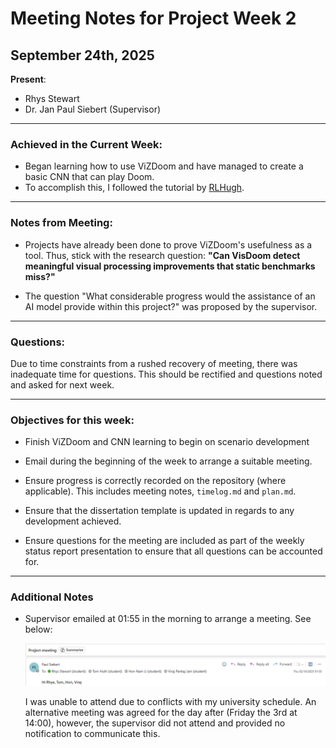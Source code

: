 # Meeting Notes for Project Week 2

## September 24th, 2025

**Present**: 
- Rhys Stewart
- Dr. Jan Paul Siebert (Supervisor)

---

### Achieved in the Current Week:

- Began learning how to use ViZDoom and have managed to create a basic CNN that can play Doom. 
- To accomplish this, I followed the tutorial by [RLHugh](https://www.youtube.com/@rlhugh).


---

### Notes from Meeting:

- Projects have already been done to prove ViZDoom's usefulness as a tool. Thus, stick with the research question: 
     **"Can VisDoom detect meaningful visual processing improvements that static benchmarks miss?"**

- The question "What considerable progress would the assistance of an AI model provide within this project?" was proposed by the supervisor.  

---

### Questions:

Due to time constraints from a rushed recovery of meeting, there was inadequate time for questions. This should be rectified and questions noted and asked for next week. 

---

### Objectives for this week:

- Finish ViZDoom and CNN learning to begin on scenario development 
- Email during the beginning of the week to arrange a suitable meeting. 

- Ensure progress is correctly recorded on the repository (where applicable). This includes meeting notes, `timelog.md` and `plan.md`. 

- Ensure that the dissertation template is updated in regards to any development achieved. 

- Ensure questions for the meeting are included as part of the weekly status report presentation to ensure that all questions can be accounted for. 

---

### Additional Notes

- Supervisor emailed at 01:55 in the morning to arrange a meeting. See below:

    ![Email](Email_02_10_25.png)

    I was unable to attend due to conflicts with my university schedule. An alternative meeting was agreed for the day after (Friday the 3rd at 14:00), however, the supervisor did not attend and provided no notification to communicate this. 


